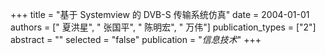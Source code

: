 +++
title = "基于 Systemview 的 DVB-S 传输系统仿真"
date = 2004-01-01
authors = [" 夏洪星", " 张国平", " 陈明宏", " 万伟"]
publication_types = ["2"]
abstract = ""
selected = "false"
publication = "*信息技术*"
+++

